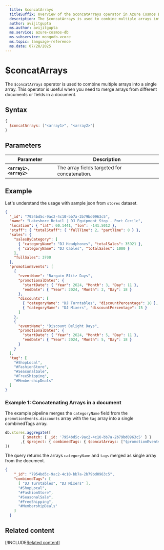 ```yaml
---
  title: $concatArrays
  titleSuffix: Overview of the $concatArrays operator in Azure Cosmos DB for MongoDB (vCore)
  description: The $concatArrays is used to combine multiple arrays into a single array.
  author: avijitgupta
  ms.author: avijitgupta
  ms.service: azure-cosmos-db
  ms.subservice: mongodb-vcore
  ms.topic: language-reference
  ms.date: 07/28/2025
---
```


# $concatArrays

The `$concatArrays` operator is used to combine multiple arrays into a single array. This operator is useful when you need to merge arrays from different documents or fields in a document.

## Syntax

```javascript
{
  $concatArrays: ["<array1>", "<array2>"]
}
```

## Parameters

| Parameter | Description |
| --- | --- |
| **`<array1>, <array2>`**| The array fields targeted for concatenation.|

## Example

Let's understand the usage with sample json from `stores` dataset.

```json
{
  "_id": "7954bd5c-9ac2-4c10-bb7a-2b79bd0963c5",
  "name": "Lakeshore Retail | DJ Equipment Stop - Port Cecile",
  "location": { "lat": 60.1441, "lon": -141.5012 },
  "staff": { "totalStaff": { "fullTime": 2, "partTime": 0 } },
  "sales": {
    "salesByCategory": [
      { "categoryName": "DJ Headphones", "totalSales": 35921 },
      { "categoryName": "DJ Cables", "totalSales": 1000 }
    ],
    "fullSales": 3700
  },
  "promotionEvents": [
    {
      "eventName": "Bargain Blitz Days",
      "promotionalDates": {
        "startDate": { "Year": 2024, "Month": 3, "Day": 11 },
        "endDate": { "Year": 2024, "Month": 2, "Day": 18 }
      },
      "discounts": [
        { "categoryName": "DJ Turntables", "discountPercentage": 18 },
        { "categoryName": "DJ Mixers", "discountPercentage": 15 }
      ]
    },
    {
      "eventName": "Discount Delight Days",
      "promotionalDates": {
        "startDate": { "Year": 2024, "Month": 5, "Day": 11 },
        "endDate": { "Year": 2024, "Month": 5, "Day": 18 }
      }
    }
  ],
  "tag": [
    "#ShopLocal",
    "#FashionStore",
    "#SeasonalSale",
    "#FreeShipping",
    "#MembershipDeals"
  ]
}
```

### Example 1: Concatenating Arrays in a document

The example pipeline merges the `categoryName` field from the `promotionEvents.discounts` array with the `tag` array into a single combinedTags array.

```javascript
db.stores.aggregate([ 
        { $match: { _id: '7954bd5c-9ac2-4c10-bb7a-2b79bd0963c5' } }
       ,{ $project: { combinedTags: { $concatArrays: ["$promotionEvents.discounts.categoryName", "$tag"] } } }
])
```

The query returns the arrays `categoryName` and `tags` merged as single array from the document.

```json
{
    "_id": "7954bd5c-9ac2-4c10-bb7a-2b79bd0963c5",
    "combinedTags": [
      [ "DJ Turntables", "DJ Mixers" ],
      "#ShopLocal",
      "#FashionStore",
      "#SeasonalSale",
      "#FreeShipping",
      "#MembershipDeals"
    ]
  }
```

## Related content

[!INCLUDE[Related content](../includes/related-content.md)]
